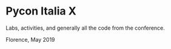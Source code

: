 
# Pycon Italia X 

Labs, activities, and generally all the code from the conference. 

Florence, May 2019 

